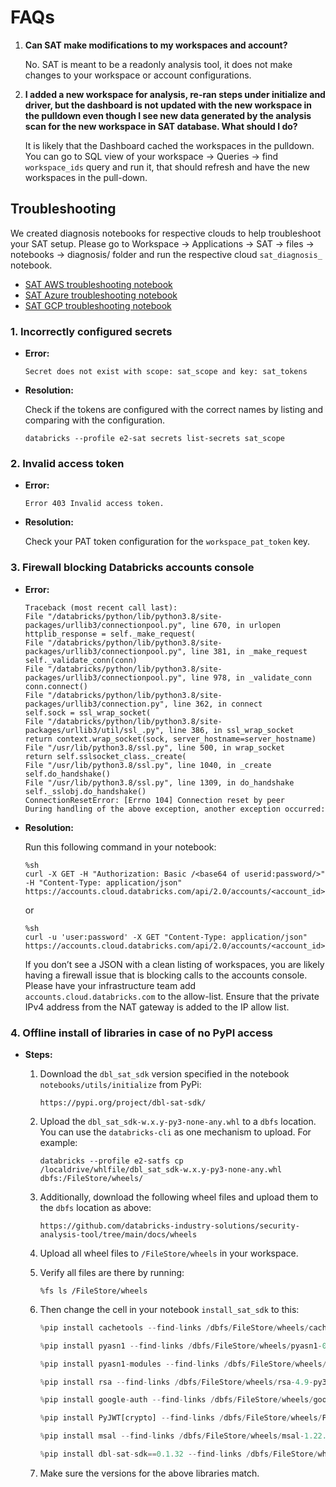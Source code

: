 # FAQs

1. **Can SAT make modifications to my workspaces and account?**

    No. SAT is meant to be a readonly analysis tool, it does not make changes to your workspace or account configurations.

2. **I added a new workspace for analysis, re-ran steps under initialize and driver, but the dashboard is not updated with the new workspace in the pulldown even though I see new data generated by the analysis scan for the new workspace in SAT database. What should I do?**

    It is likely that the Dashboard cached the workspaces in the pulldown. You can go to SQL view of your workspace -> Queries -> find `workspace_ids` query and run it, that should refresh and have the new workspaces in the pull-down.

## Troubleshooting

We created diagnosis notebooks for respective clouds to help troubleshoot your SAT setup. Please go to Workspace -> Applications -> SAT -> files -> notebooks -> diagnosis/ folder and run the respective cloud `sat_diagnosis_` notebook.

* [SAT AWS troubleshooting notebook](https://github.com/databricks-industry-solutions/security-analysis-tool/blob/main/notebooks/diagnosis/sat_diagnosis_aws.py)
* [SAT Azure troubleshooting notebook](https://github.com/databricks-industry-solutions/security-analysis-tool/blob/main/notebooks/diagnosis/sat_diagnosis_azure.py)
* [SAT GCP troubleshooting notebook](https://github.com/databricks-industry-solutions/security-analysis-tool/blob/main/notebooks/diagnosis/sat_diagnosis_gcp.py)

### 1. Incorrectly configured secrets

* **Error:**

    ```
    Secret does not exist with scope: sat_scope and key: sat_tokens
    ```

* **Resolution:**

    Check if the tokens are configured with the correct names by listing and comparing with the configuration.
    ```
    databricks --profile e2-sat secrets list-secrets sat_scope
    ```

### 2. Invalid access token

* **Error:**

    ```
    Error 403 Invalid access token.
    ```

* **Resolution:**

    Check your PAT token configuration for the `workspace_pat_token` key.

### 3. Firewall blocking Databricks accounts console

* **Error:**

    ```
    Traceback (most recent call last): 
    File "/databricks/python/lib/python3.8/site-packages/urllib3/connectionpool.py", line 670, in urlopen  
    httplib_response = self._make_request(  
    File "/databricks/python/lib/python3.8/site-packages/urllib3/connectionpool.py", line 381, in _make_request  
    self._validate_conn(conn)  
    File "/databricks/python/lib/python3.8/site-packages/urllib3/connectionpool.py", line 978, in _validate_conn  
    conn.connect()  
    File "/databricks/python/lib/python3.8/site-packages/urllib3/connection.py", line 362, in connect  
    self.sock = ssl_wrap_socket(  
    File "/databricks/python/lib/python3.8/site-packages/urllib3/util/ssl_.py", line 386, in ssl_wrap_socket  
    return context.wrap_socket(sock, server_hostname=server_hostname)  
    File "/usr/lib/python3.8/ssl.py", line 500, in wrap_socket  
    return self.sslsocket_class._create(  
    File "/usr/lib/python3.8/ssl.py", line 1040, in _create  
    self.do_handshake()  
    File "/usr/lib/python3.8/ssl.py", line 1309, in do_handshake  
    self._sslobj.do_handshake() 
    ConnectionResetError: [Errno 104] Connection reset by peer 
    During handling of the above exception, another exception occurred:
    ```

* **Resolution:**

    Run this following command in your notebook:
    ```
    %sh 
    curl -X GET -H "Authorization: Basic /<base64 of userid:password/>" -H "Content-Type: application/json" https://accounts.cloud.databricks.com/api/2.0/accounts/<account_id>/workspaces
    ```

    or

    ```
    %sh 
    curl -u 'user:password' -X GET "Content-Type: application/json" https://accounts.cloud.databricks.com/api/2.0/accounts/<account_id>/workspaces
    ```

    If you don’t see a JSON with a clean listing of workspaces, you are likely having a firewall issue that is blocking calls to the accounts console. Please have your infrastructure team add `accounts.cloud.databricks.com` to the allow-list. Ensure that the private IPv4 address from the NAT gateway is added to the IP allow list.

### 4. Offline install of libraries in case of no PyPI access

* **Steps:**

    1. Download the `dbl_sat_sdk` version specified in the notebook `notebooks/utils/initialize` from PyPi:
        ```
        https://pypi.org/project/dbl-sat-sdk/
        ```

    2. Upload the `dbl_sat_sdk-w.x.y-py3-none-any.whl` to a `dbfs` location. You can use the `databricks-cli` as one mechanism to upload. For example:
        ```
        databricks --profile e2-satfs cp /localdrive/whlfile/dbl_sat_sdk-w.x.y-py3-none-any.whl dbfs:/FileStore/wheels/
        ```

    3. Additionally, download the following wheel files and upload them to the `dbfs` location as above:
        ```
        https://github.com/databricks-industry-solutions/security-analysis-tool/tree/main/docs/wheels
        ```

    4. Upload all wheel files to `/FileStore/wheels` in your workspace.

    5. Verify all files are there by running:

        ```
        %fs ls /FileStore/wheels
        ```

    6. Then change the cell in your notebook `install_sat_sdk` to this:

        ```python
        %pip install cachetools --find-links /dbfs/FileStore/wheels/cachetools-5.3.1-py3-none-any.whl

        %pip install pyasn1 --find-links /dbfs/FileStore/wheels/pyasn1-0.5.0-py2.py3-none-any.whl
        
        %pip install pyasn1-modules --find-links /dbfs/FileStore/wheels/pyasn1_modules-0.3.0-py2.py3-none-any.whl
        
        %pip install rsa --find-links /dbfs/FileStore/wheels/rsa-4.9-py3-none-any.whl
        
        %pip install google-auth --find-links /dbfs/FileStore/wheels/google_auth-2.22.0-py2.py3-none-any.whl
        
        %pip install PyJWT[crypto] --find-links /dbfs/FileStore/wheels/PyJWT-2.8.0-py3-none-any.whl
        
        %pip install msal --find-links /dbfs/FileStore/wheels/msal-1.22.0-py2.py3-none-any.whl
        
        %pip install dbl-sat-sdk==0.1.32 --find-links /dbfs/FileStore/wheels/dbl_sat_sdk-0.1.32-py3-none-any.whl
        ```

    7. Make sure the versions for the above libraries match.

